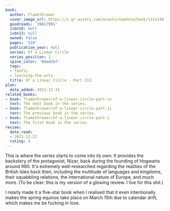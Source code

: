 ```yaml
---
book:
  author: Flamethrower
  cover_image_url: https://s.gr-assets.com/assets/nophoto/book/111x148-bcc042a9c91a29c1d680899eff700a03.png
  goodreads: '39817991'
  isbn10: null
  isbn13: null
  owned: false
  pages: '510'
  publication_year: null
  series: Of a Linear Circle
  series_position: 1
  spine_color: '#dad2bf'
  tags:
  - fanfic
  - learning-the-arts
  title: Of a Linear Circle - Part III
plan:
  date_added: 2021-12-31
related_books:
- book: flamethrower/of-a-linear-circle-part-iv
  text: The next book in the series.
- book: flamethrower/of-a-linear-circle-part-ii
  text: The previous book in the series.
- book: flamethrower/of-a-linear-circle-part-i
  text: The first book in the series.
review:
  date_read:
  - 2021-12-27
  rating: 4
---
```


This is where the series starts to come into its own: It provides the backstory of the protagonist, Nizar, back during
the founding of Hogwarts around 980. It's extremely well-researched regarding the realities of the British Isles back
then, including the multitude of languages and kingdoms, their squabbling relations, the international nature of Europe,
and much more. (To be clear: this is my version of a glowing review. I live for this shit.)

I nearly made it a five-star book when I realised that it even intentionally makes the spring equinox take place on
March 15th due to calendar drift, which makes me be fucking in love.
